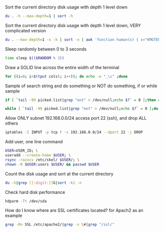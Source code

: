 Sort the current directory disk usage with depth 1 level down
```bash
du . -h --max-depth=1 | sort -h
```

Sort the current directory disk usage with depth 1 level down, VERY complicated version
```bash
du . --max-depth=1 -x -k | sort -n | awk 'function human(x) { s="KMGTEPYZ"; while (x>=1000 && length(s)>1) {x/=1024; s=substr(s,2)} return int(x+0.5) substr(s,1,1)"iB" } {gsub(/^[0-9]+/, human($1)); print}
```

Sleep randomly between 0 to 3 seconds
```bash
time sleep $(($RANDOM % 3))
```

Draw a SOLID line across the entire width of the terminal
```bash
for ((i=0; i<$(tput cols); i++)); do echo -e "_\c" ;done
```

Sample of search string and do something or NOT do something, if or while sample
```bash
if [ `tail -99 picked.list|grep "ent" > /dev/null;echo $?` = 0 ];then echo 'Found';else echo 'Nope';fi

while [ `tail -99 picked.list|grep "ent" > /dev/null;echo $?` = 0 ];do SOMETHING;done
```

Allow ONLY subnet 192.168.0.0/24 access port 22 (ssh), and drop ALL others
```bash
iptables -I INPUT -p tcp ! -s 192.168.0.0/24 --dport 22 -j DROP
```

Add user, one line command
```bash
USER=USER_ID; \
useradd --create-home $USER; \
rsync -razxcv /etc/skel/ $USER/; \
chown -R $USER:users $USER/ && passwd $USER
```

Count the disk usage and sort at the current directory
```bash
du -h|grep [[:digit:]]G|sort -k1 -n
```

Check hard disk performance
```bash
hdparm -Tt /dev/sda
```

How do I know where are SSL certificates located? for Apach2 as an example
```bash
grep -Rn SSL /etc/apache2/|grep -v \#|grep "/ssl/"
```
